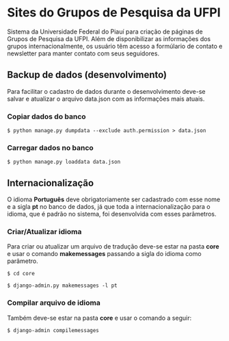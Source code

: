 # Sites do Grupos de Pesquisa da UFPI

Sistema da Universidade Federal do Piauí para criação de páginas de Grupos de Pesquisa da UFPI. Além de disponibilizar as informações dos grupos internacionalmente, os usuário têm acesso a formúlario de contato e newsletter para manter contato com seus seguidores.

## Backup de dados (desenvolvimento)

Para facilitar o cadastro de dados durante o desenvolvimento deve-se salvar e atualizar o arquivo data.json com as informações mais atuais.

### Copiar dados do banco

```
$ python manage.py dumpdata --exclude auth.permission > data.json 
```

### Carregar dados no banco

```
$ python manage.py loaddata data.json
```

## Internacionalização

O idioma **Português** deve obrigatoriamente ser cadastrado com esse nome e a sigla **pt** no banco de dados, já que toda a internacionalização para o idioma, que é padrão no sistema, foi desenvolvida com esses parâmetros.

### Criar/Atualizar idioma

Para criar ou atualizar um arquivo de tradução deve-se estar na pasta **core** e usar o comando **makemessages** passando a sigla do idioma como parâmetro.

```
$ cd core

$ django-admin.py makemessages -l pt
```

### Compilar arquivo de idioma

Também deve-se estar na pasta **core** e usar o comando a seguir:

```
$ django-admin compilemessages
```